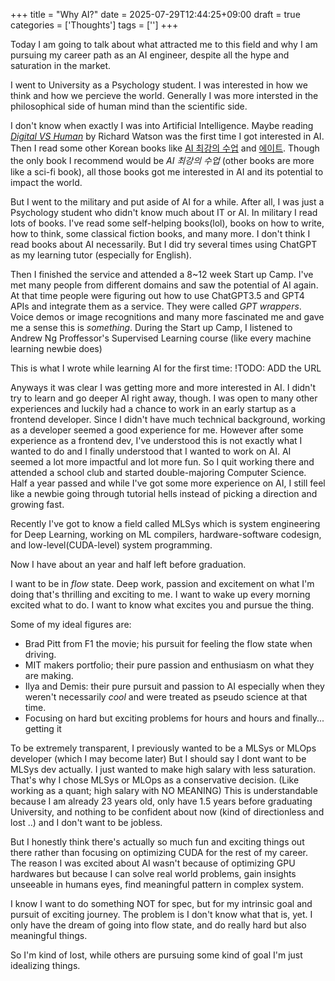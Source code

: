+++
title = "Why AI?"
date = 2025-07-29T12:44:25+09:00
draft = true
categories = ['Thoughts']
tags = ['']
+++

Today I am going to talk about what attracted me to this field and why I am pursuing my career path as an AI engineer, despite all the hype and saturation in the market.

I went to University as a Psychology student. I was interested in how we think and how we percieve the world. Generally I was more intersted in the philosophical side of human mind than the scientific side.

I don't know when exactly I was into Artificial Intelligence. Maybe reading _[Digital VS Human](https://www.amazon.com/Digital-Human-well-think-future/dp/1925228428)_ by Richard Watson was the first time I got interested in AI. Then I read some other Korean books like [AI 최강의 수업](https://product.kyobobook.co.kr/detail/S000001832036) and [에이트](https://product.kyobobook.co.kr/detail/S000001913906). Though the only book I recommend would be _AI 최강의 수업_ (other books are more like a sci-fi book), all those books got me interested in AI and its potential to impact the world.

But I went to the military and put aside of AI for a while. After all, I was just a Psychology student who didn't know much about IT or AI. In military I read lots of books. I've read some self-helping books(lol), books on how to write, how to think, some classical fiction books, and many more. I don't think I read books about AI necessarily. But I did try several times using ChatGPT as my learning tutor (especially for English).

Then I finished the service and attended a 8~12 week Start up Camp. I've met many people from different domains and saw the potential of AI again. At that time people were figuring out how to use ChatGPT3.5 and GPT4 APIs and integrate them as a service. They were called _GPT wrappers_. Voice demos or image recognitions and many more fascinated me and gave me a sense this is _something_. During the Start up Camp, I listened to Andrew Ng Proffessor's Supervised Learning course (like every machine learning newbie does)

This is what I wrote while learning AI for the first time:
!TODO: ADD the URL

Anyways it was clear I was getting more and more interested in AI. I didn't try to learn and go deeper AI right away, though. I was open to many other experiences and luckily had a chance to work in an early startup as a frontend developer. Since I didn't have much technical background, working as a developer seemed a good experience for me. However after some experience as a frontend dev, I've understood this is not exactly what I wanted to do and I finally understood that I wanted to work on AI. AI seemed a lot more impactful and lot more fun. So I quit working there and attended a school club and started double-majoring Computer Science. Half a year passed and while I've got some more experience on AI, I still feel like a newbie going through tutorial hells instead of picking a direction and growing fast.

Recently I've got to know a field called MLSys which is system engineering for Deep Learning, working on ML compilers, hardware-software codesign, and low-level(CUDA-level) system programming. 

Now I have about an year and half left before graduation.




I want to be in _flow_ state. Deep work, passion and excitement on what I'm doing that's thrilling and exciting to me. 
I want to wake up every morning excited what to do. 
I want to know what excites you and pursue the thing.

Some of my ideal figures are:
- Brad Pitt from F1 the movie; his pursuit for feeling the flow state when driving.
- MIT makers portfolio; their pure passion and enthusiasm on what they are making.
- Ilya and Demis: their pure pursuit and passion to AI especially when they weren't necessarily _cool_ and were treated as pseudo science at that time.
- Focusing on hard but exciting problems for hours and hours and finally... getting it

To be extremely transparent, I previously wanted to be a MLSys or MLOps developer (which I may become later) But I should say I dont want to be MLSys dev actually. I just wanted to make high salary with less saturation. That's why I chose MLSys or MLOps as a conservative decision. (Like working as a quant; high salary with NO MEANING) This is understandable because I am already 23 years old, only have 1.5 years before graduating University, and nothing to be confident about now (kind of directionless and lost ..) and I don't want to be jobless.

But I honestly think there's actually so much fun and exciting things out there rather than focusing on optimizing CUDA for the rest of my career. The reason I was excited about AI wasn't because of optimizing GPU hardwares but because I can solve real world problems, gain insights unseeable in humans eyes, find meaningful pattern in complex system.

I know I want to do something NOT for spec, but for my intrinsic goal and pursuit of exciting journey. The problem is I don't know what that is, yet. I only have the dream of going into flow state, and do really hard but also meaningful things.

So I'm kind of lost, while others are pursuing some kind of goal I'm just idealizing things.
